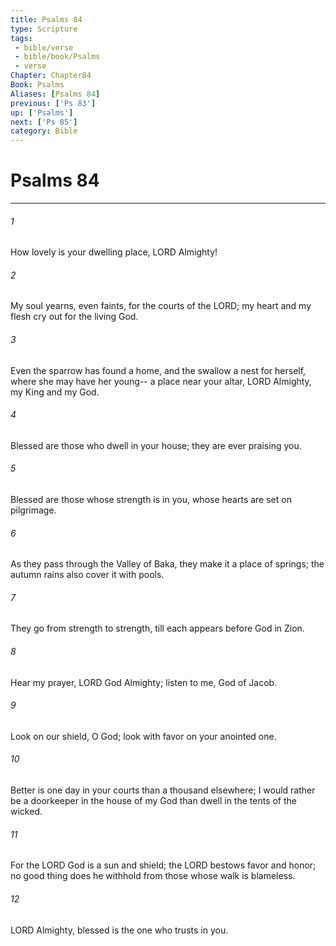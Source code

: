 ```yaml
---
title: Psalms 84
type: Scripture
tags:
 - bible/verse
 - bible/book/Psalms
 - verse
Chapter: Chapter84
Book: Psalms
Aliases: [Psalms 84]
previous: ['Ps 83']
up: ['Psalms']
next: ['Ps 85']
category: Bible
---
```

# Psalms 84

***


###### 1 
How lovely is your dwelling place, LORD Almighty! 

###### 2 
My soul yearns, even faints, for the courts of the LORD; my heart and my flesh cry out for the living God. 

###### 3 
Even the sparrow has found a home, and the swallow a nest for herself, where she may have her young-- a place near your altar, LORD Almighty, my King and my God. 

###### 4 
Blessed are those who dwell in your house; they are ever praising you. 

###### 5 
Blessed are those whose strength is in you, whose hearts are set on pilgrimage. 

###### 6 
As they pass through the Valley of Baka, they make it a place of springs; the autumn rains also cover it with pools. 

###### 7 
They go from strength to strength, till each appears before God in Zion. 

###### 8 
Hear my prayer, LORD God Almighty; listen to me, God of Jacob. 

###### 9 
Look on our shield, O God; look with favor on your anointed one. 

###### 10 
Better is one day in your courts than a thousand elsewhere; I would rather be a doorkeeper in the house of my God than dwell in the tents of the wicked. 

###### 11 
For the LORD God is a sun and shield; the LORD bestows favor and honor; no good thing does he withhold from those whose walk is blameless. 

###### 12 
LORD Almighty, blessed is the one who trusts in you. 
